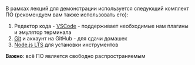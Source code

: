 В рамках лекций для демонстрации используется следующий комплект ПО (рекомендуем вам также использовать его):
1. Редактор кода - [VSCode](https://code.visualstudio.com/download) - поддерживает необходимые нам плагины и эмулятор терминала
1. [Git](https://git-scm.com/downloads) и аккаунт на GitHub - для сдачи домашек
1. [Node.js LTS](https://nodejs.org/en/download/) для установки инструментов

**Важно**: всё ПО является свободно распространяемым
